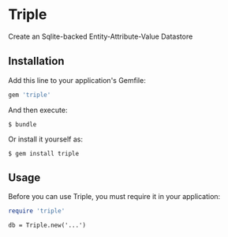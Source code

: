 # Triple

Create an Sqlite-backed Entity-Attribute-Value Datastore

## Installation

Add this line to your application's Gemfile:

```ruby
gem 'triple'
```

And then execute:

    $ bundle

Or install it yourself as:

    $ gem install triple

## Usage

Before you can use Triple, you must require it in your application:

```ruby
require 'triple'
```

```
db = Triple.new('...')
```
